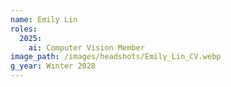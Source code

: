 ```yaml
---
name: Emily Lin
roles:
  2025:
    ai: Computer Vision Member
image_path: /images/headshots/Emily_Lin_CV.webp
g_year: Winter 2028
---
```

